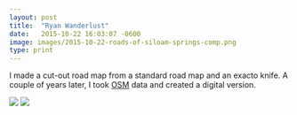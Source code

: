 ```yaml
---
layout: post
title:  "Ryan Wanderlust"
date:   2015-10-22 16:03:07 -0600
image: images/2015-10-22-roads-of-siloam-springs-comp.png
type: print
---
```


I made a cut-out road map from a standard road map and an exacto knife. A couple of years later, I took [OSM](http://www.openstreetmap.org) data and created a digital version.

<div class="series">
  <img src="{{ "images/2015-10-22-roads-of-siloam-springs-cut.jpg" | relative_url }}" />
  <img src="{{ "images/2015-10-22-roads-of-siloam-springs-comp.png" | relative_url }}" />
</div>
